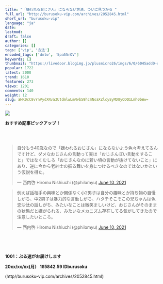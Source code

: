 ```yaml
---
title: "「嫌われるおじさん」にならない方法、ついに見つかる "
full_url: "http://burusoku-vip.com/archives/2052845.html"
short_url: "burusoku-vip"
language: "ja"
date: 
lastmod: 
draft: false
author: []
categories: []
tags: ['vip', '方法']
encoded_tags: ['dmlw', '5pa55rOV']
keywords: []
thumbnail: "https://livedoor.blogimg.jp/plusmicro26/imgs/6/0/6045add0-s.png"
popular: 1722
latest: 2000
trend: 1610
featured: 273
views: 1201
comments: 140
weight: 12
slug: aHR0cC8vYnVydXNva3UtdmlwLmNvbS9hcmNoaXZlcy8yMDUyODQ1Lmh0bWw=
---
```


![](https://livedoor.blogimg.jp/plusmicro26/imgs/6/0/6045add0-s.png)

<div><p><b>おすすめ記事ピックアップ！</b></p> <p class='g-ad1'> </p> <p class='g-ad2'> </p> <p></p><br> <br><blockquote class='twitter-tweet'><p lang='ja' dir='ltr'>自分もう40歳なので「嫌われるおじさん」にならないよう色々考えてるんですけど、ダメなおじさんの言動って実は「おじさんぽい言動をすること」ではなくむしろ「おじさんなのに若い頃の言動が抜けてないこと」にあり、逆に今から老紳士の振る舞いを身につけるべきなのではないかという仮説を得た。</p>— 西内啓 Hiromu Nishiuchi (@philomyu) <a href='https//twitter.com/philomyu/status/1402823888124276737?ref_src=twsrc%5Etfw'>June 10, 2021</a></blockquote> <blockquote class='twitter-tweet'><p lang='ja' dir='ltr'>例えば話相手の興味とか関係なく小2男子は自分の趣味とか持ち物の自慢しがち、中2男子は暴力的な言動しがち、ハタチそこそこの兄ちゃんは色恋沙汰の話しがち、みたいなことは微笑ましいけど、おじさんがそのままの状態だと嫌がられる、みたいなメカニズム存在してる気がしてきたので注意したいところ。</p>— 西内啓 Hiromu Nishiuchi (@philomyu) <a href='https//twitter.com/philomyu/status/1402823889026043908?ref_src=twsrc%5Etfw'>June 10, 2021</a></blockquote> <br> <p id='csw_block'></p> <p id='divSP1'> </p> <br><p><b>1001：ぶる速がお届けします <p> 20xx/xx/xx(月） 165842.59 IDburusoku</p></b></p> <p class='g-ad1'> </p> <p class='g-ad2'> </p> <p id='divSP'> </p> </div>

(http//burusoku-vip.com/archives/2052845.html)
